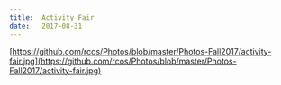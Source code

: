 ```yaml
---
title:  Activity Fair
date:   2017-08-31
---
```


[https://github.com/rcos/Photos/blob/master/Photos-Fall2017/activity-fair.jpg](https://github.com/rcos/Photos/blob/master/Photos-Fall2017/activity-fair.jpg)
  
